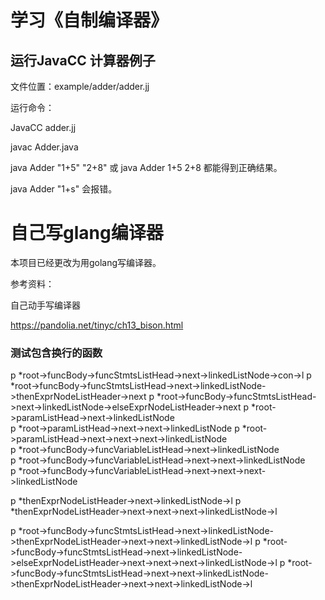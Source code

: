 # 学习《自制编译器》

## 运行JavaCC 计算器例子

文件位置：example/adder/adder.jj

运行命令：

JavaCC adder.jj

javac Adder.java

java Adder "1+5" "2+8" 或 java Adder 1+5 2+8 都能得到正确结果。

java Adder "1+s" 会报错。

自己写glang编译器
==========================
本项目已经更改为用golang写编译器。

参考资料：

自己动手写编译器

https://pandolia.net/tinyc/ch13_bison.html

### 测试包含换行的函数

p  *root->funcBody->funcStmtsListHead->next->linkedListNode->con->l
p  *root->funcBody->funcStmtsListHead->next->linkedListNode->thenExprNodeListHeader->next
p  *root->funcBody->funcStmtsListHead->next->linkedListNode->elseExprNodeListHeader->next
p  *root->paramListHead->next->linkedListNode  
p  *root->paramListHead->next->next->linkedListNode 
p  *root->paramListHead->next->next->next->linkedListNode     
p *root->funcBody->funcVariableListHead->next->linkedListNode    
p  *root->funcBody->funcVariableListHead->next->next->linkedListNode  
p  *root->funcBody->funcVariableListHead->next->next->next->linkedListNode


p *thenExprNodeListHeader->next->linkedListNode->l
p *thenExprNodeListHeader->next->next->next->linkedListNode->l

p  *root->funcBody->funcStmtsListHead->next->linkedListNode->thenExprNodeListHeader->next->next->linkedListNode->l
p  *root->funcBody->funcStmtsListHead->next->linkedListNode->elseExprNodeListHeader->next->next->next->linkedListNode->l
p  *root->funcBody->funcStmtsListHead->next->next->linkedListNode->thenExprNodeListHeader->next->next->linkedListNode->l




